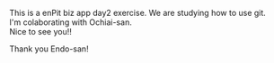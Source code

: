 This is a enPit biz app day2 exercise.
We are studying how to use git.<br>
I'm colaborating with Ochiai-san.<br>
Nice to see you!!

Thank you Endo-san!